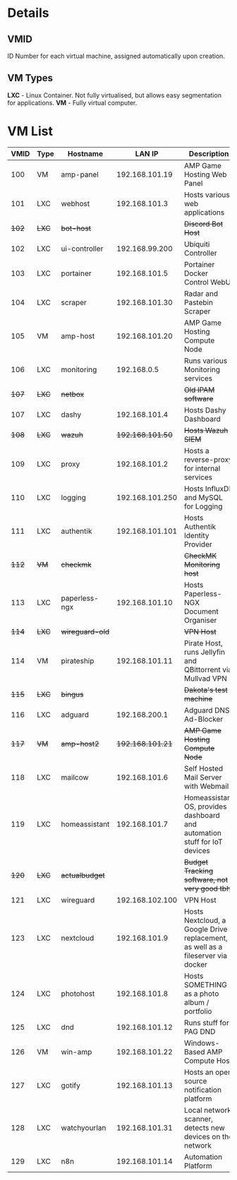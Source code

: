 # Details
## VMID
ID Number for each virtual machine, assigned automatically upon creation.
## VM Types
**LXC** - Linux Container. Not fully virtualised, but allows easy segmentation for applications.
**VM** - Fully virtual computer.
# VM List

| VMID    | Type    | Hostname          | LAN IP             | Description                                                                     |
| ------- | ------- | ----------------- | ------------------ | ------------------------------------------------------------------------------- |
| 100     | VM      | amp-panel         | 192.168.101.19     | AMP Game Hosting Web Panel                                                      |
| 101     | LXC     | webhost           | 192.168.101.3      | Hosts various web applications                                                  |
| ~~102~~ | ~~LXC~~ | ~~bot-host~~      |                    | ~~Discord Bot Host~~                                                            |
| 102     | LXC     | ui-controller     | 192.168.99.200     | Ubiquiti Controller                                                             |
| 103     | LXC     | portainer         | 192.168.101.5      | Portainer Docker Control WebUI                                                  |
| 104     | LXC     | scraper           | 192.168.101.30     | Radar and Pastebin Scraper                                                      |
| 105     | VM      | amp-host          | 192.168.101.20     | AMP Game Hosting Compute Node                                                   |
| 106     | LXC     | monitoring        | 192.168.0.5        | Runs various Monitoring services                                                |
| ~~107~~ | ~~LXC~~ | ~~netbox~~        |                    | ~~Old IPAM software~~                                                           |
| 107     | LXC     | dashy             | 192.168.101.4      | Hosts Dashy Dashboard                                                           |
| ~~108~~ | ~~LXC~~ | ~~wazuh~~         | ~~192.168.101.50~~ | ~~Hosts Wazuh SIEM~~                                                            |
| 109     | LXC     | proxy             | 192.168.101.2      | Hosts a reverse-proxy for internal services                                     |
| 110     | LXC     | logging           | 192.168.101.250    | Hosts InfluxDB and MySQL for Logging                                            |
| 111     | LXC     | authentik         | 192.168.101.101    | Hosts Authentik Identity Provider                                               |
| ~~112~~ | ~~VM~~  | ~~checkmk~~       |                    | ~~CheckMK Monitoring host~~                                                     |
| 113     | LXC     | paperless-ngx     | 192.168.101.10     | Hosts Paperless-NGX Document Organiser                                          |
| ~~114~~ | ~~LXC~~ | ~~wireguard-old~~ |                    | ~~VPN Host~~                                                                    |
| 114     | VM      | pirateship        | 192.168.101.11     | Pirate Host, runs Jellyfin and QBittorrent via Mullvad VPN                      |
| ~~115~~ | ~~LXC~~ | ~~bingus~~        |                    | ~~Dakota's test machine~~                                                       |
| 116     | LXC     | adguard           | 192.168.200.1      | Adguard DNS Ad-Blocker                                                          |
| ~~117~~ | ~~VM~~  | ~~amp-host2~~     | ~~192.168.101.21~~ | ~~AMP Game Hosting Compute Node~~                                               |
| 118     | LXC     | mailcow           | 192.168.101.6      | Self Hosted Mail Server with Webmail                                            |
| 119     | LXC     | homeassistant     | 192.168.101.7      | Homeassistant OS, provides dashboard and automation stuff for IoT devices       |
| ~~120~~ | ~~LXC~~ | ~~actualbudget~~  |                    | ~~Budget Tracking software, not very good tbh~~                                 |
| 121     | LXC     | wireguard         | 192.168.102.100    | VPN Host                                                                        |
| 123     | LXC     | nextcloud         | 192.168.101.9      | Hosts Nextcloud, a Google Drive replacement, as well as a fileserver via docker |
| 124     | LXC     | photohost         | 192.168.101.8      | Hosts SOMETHING as a photo album / portfolio                                    |
| 125     | LXC     | dnd               | 192.168.101.12     | Runs stuff for PAG DND                                                          |
| 126     | VM      | win-amp           | 192.168.101.22     | Windows-Based AMP Compute Host                                                  |
| 127     | LXC     | gotify            | 192.168.101.13     | Hosts an open source notification platform                                      |
| 128     | LXC     | watchyourlan      | 192.168.101.31     | Local network scanner, detects new devices on the network                       |
| 129     | LXC     | n8n               | 192.168.101.14     | Automation Platform                                                             |
